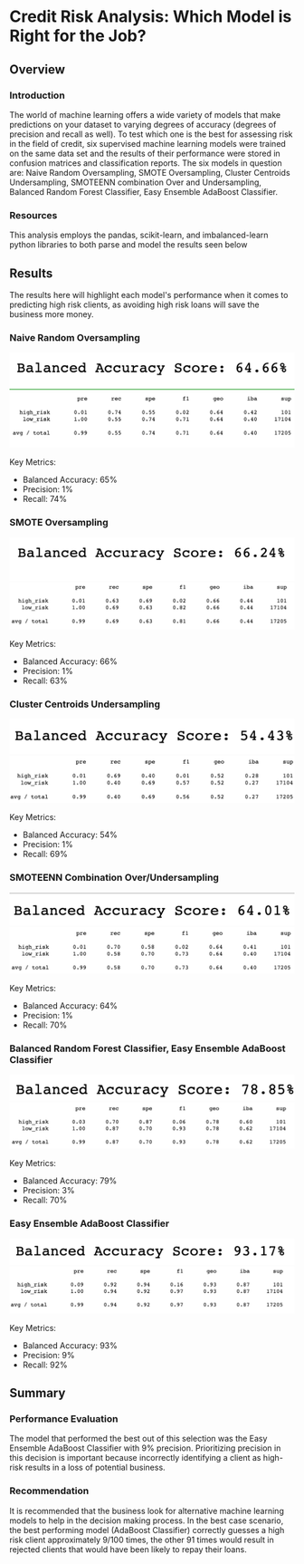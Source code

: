 # Credit Risk Analysis: Which Model is Right for the Job?

## Overview

### Introduction

The world of machine learning offers a wide variety of models that make predictions on your dataset to varying degrees of accuracy (degrees of precision and recall as well). To test which one is the best for assessing risk in the field of credit, six supervised machine learning models were trained on the same data set and the results of their performance were stored in confusion matrices and classification reports. The six models in question are: Naive Random Oversampling, SMOTE Oversampling,  Cluster Centroids Undersampling, SMOTEENN combination Over and Undersampling, Balanced Random Forest Classifier, Easy Ensemble AdaBoost Classifier.

### Resources

This analysis employs the pandas, scikit-learn, and imbalanced-learn python libraries to both parse and model the results seen below

## Results

The results here will highlight each model's performance when it comes to predicting high risk clients, as avoiding high risk loans will save the business more money.

### Naive Random Oversampling

![ba-oversampling](https://github.com/juberr/credit_risk_analysis/blob/main/pics/ba_ros.png?raw=true)
![class-oversampling](https://github.com/juberr/credit_risk_analysis/blob/main/pics/class_ros.png?raw=true)

Key Metrics:
* Balanced Accuracy: 65%
* Precision: 1%
* Recall: 74%

### SMOTE Oversampling

![ba-smote](https://github.com/juberr/credit_risk_analysis/blob/main/pics/ba_sm.png?raw=true)
![class-smote](https://github.com/juberr/credit_risk_analysis/blob/main/pics/class_sm.png?raw=true)

Key Metrics:
* Balanced Accuracy: 66%
* Precision: 1%
* Recall: 63%

### Cluster Centroids Undersampling

![ba-us](https://github.com/juberr/credit_risk_analysis/blob/main/pics/ba_us.png?raw=true)
![class-us](https://github.com/juberr/credit_risk_analysis/blob/main/pics/class_us.png?raw=true)

Key Metrics:
* Balanced Accuracy: 54%
* Precision: 1%
* Recall: 69%

### SMOTEENN Combination Over/Undersampling

![ba-st](https://github.com/juberr/credit_risk_analysis/blob/main/pics/ba_st.png?raw=true)
![class-st](https://github.com/juberr/credit_risk_analysis/blob/main/pics/class_st.png?raw=true)

Key Metrics:
* Balanced Accuracy: 64%
* Precision: 1%
* Recall: 70%


### Balanced Random Forest Classifier, Easy Ensemble AdaBoost Classifier

![ba-rf](https://github.com/juberr/credit_risk_analysis/blob/main/pics/ba_rf.png?raw=true)
![class-rf](https://github.com/juberr/credit_risk_analysis/blob/main/pics/class_rf.png?raw=true)

Key Metrics:
* Balanced Accuracy: 79%
* Precision: 3%
* Recall: 70%

### Easy Ensemble AdaBoost Classifier

![ba-eec](https://github.com/juberr/credit_risk_analysis/blob/main/pics/ba_eec.png?raw=true)
![class-eec](https://github.com/juberr/credit_risk_analysis/blob/main/pics/class_eec.png?raw=true)

Key Metrics:
* Balanced Accuracy: 93%
* Precision: 9%
* Recall: 92%

## Summary

### Performance Evaluation

The model that performed the best out of this selection was the Easy Ensemble AdaBoost Classifier with 9% precision. Prioritizing precision in this decision is important because incorrectly identifying a client as high-risk results in a loss of potential business.

### Recommendation

 It is recommended that the business look for alternative machine learning models to help in the decision making process. In the best case scenario, the best performing model (AdaBoost Classifier) correctly guesses a high risk client approximately 9/100 times, the other 91 times would result in rejected clients that would have been likely to repay their loans.